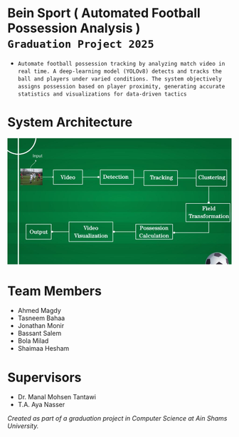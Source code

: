 # Bein Sport ( Automated Football Possession Analysis ) <br> `Graduation Project 2025`

- `Automate football possession tracking by analyzing match video in real time. A deep‑learning model (YOLOv8) detects and tracks the ball and players under varied conditions. The system objectively assigns possession based on player proximity, generating accurate statistics and visualizations for data‑driven tactics` 

# System Architecture <be>
![alt results](/media/architecture.jpg)


# Team Members
- Ahmed Magdy
- Tasneem Bahaa
- Jonathan Monir
- Bassant Salem
- Bola Milad
- Shaimaa Hesham

# Supervisors
- Dr. Manal Mohsen Tantawi
- T.A. Aya Nasser
  

*Created as part of a graduation project in Computer Science at Ain Shams University.*

